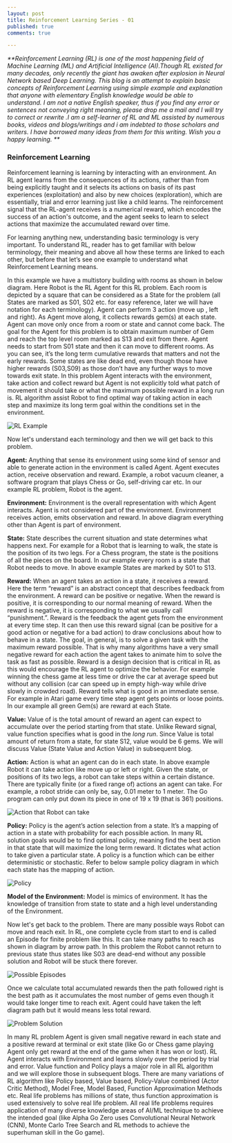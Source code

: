 ```yaml
---
layout: post
title: Reinforcement Learning Series - 01
published: true
comments: true

---
```


_**Reinforcement Learning (RL) is one of the most happening field of Machine Learning (ML) and Artificial Intelligence (AI).Though RL existed for many decades, only recently the giant has awaken after explosion in Neural Network based Deep Learning. This blog is an attempt to explain basic concepts of Reinforcement Learning using simple example and explanation that anyone with elementary English knowledge would be able to understand. I am not a native English speaker, thus if you find any error or sentences not conveying right meaning, please drop me a mail and I will try to correct or rewrite .I am a self-learner of RL and ML assisted by numerous books, videos and blogs/writings and i am indebted to those scholars and writers. I have borrowed many ideas from them for this writing. Wish you a happy learning. **_


### Reinforcement Learning
Reinforcement learning is learning by interacting with an environment. An RL agent learns from the consequences of its actions, rather than from being explicitly taught and it selects its actions on basis of its past experiences (exploitation) and also by new choices (exploration), which are essentially, trial and error learning just like a child learns. The reinforcement signal that the RL-agent receives is a numerical reward, which encodes the success of an action's outcome, and the agent seeks to learn to select actions that maximize the accumulated reward over time. 

For learning anything new, understanding basic terminology is very important. To understand RL, reader has to get familiar with below terminology, their meaning and above all how these terms are linked to each other, but before that let’s see one example to understand what Reinforcement Learning means.

In this example we have a multistory building with rooms as shown in below diagram. Here Robot is the RL Agent for this RL problem. Each room is depicted by a square that can be considered as a State for the problem (all States are marked as S01, S02 etc. for easy reference, later we will have notation for each terminology). Agent can perform 3 action (move up , left and right). As Agent move along, it collects rewards gem(s) at each state. Agent can move only once from a room or state and cannot come back. The goal for the Agent for this problem is to obtain maximum number of Gem and reach the top level room marked as S13 and exit from there. Agent needs to start from S01 state and then it can move to different rooms. As you can see, it’s the long term cumulative rewards that matters and not the early rewards. Some states are like dead end, even though those have higher rewards (S03,S09) as those don’t have any further ways to move towards exit state. In this problem Agent interacts with the environment, take action and collect reward but Agent is not explicitly told what patch of movement it should take or what the maximum possible reward in a long run is. RL algorithm assist Robot to find optimal way of taking action in each step and maximize its long term goal within the conditions set in the environment.

![RL Example](/images/RL_example.png "Reinforcement Learning Example")

Now let's understand each terminology and then we will get back to this problem.

**Agent:** Anything that sense its environment using some kind of sensor and able to generate action in the environment is called Agent. Agent executes action, receive observation and reward. Example, a robot vacuum cleaner, a software program that plays Chess or Go, self-driving car etc. In our example RL problem, Robot is the agent.

**Environment:** Environment is the overall representation with which Agent interacts. Agent is not considered part of the environment. Environment receives action, emits observation and reward. In above diagram everything other than Agent is part of environment.

**State:** State describes the current situation and state determines what happens next. For example for a Robot that is learning to walk, the state is the position of its two legs. For a Chess program, the state is the positions of all the pieces on the board. In our example every room is a state that Robot needs to move. In above example States are marked by S01 to S13.

**Reward:** When an agent takes an action in a state, it receives a reward. Here the term “reward” is an abstract concept that describes feedback from the environment. A reward can be positive or negative. When the reward is positive, it is corresponding to our normal meaning of reward. When the reward is negative, it is corresponding to what we usually call “punishment.”. Reward is the feedback the agent gets from the environment at every time step. It can then use this reward signal (can be positive for a good action or negative for a bad action) to draw conclusions about how to behave in a state. The goal, in general, is to solve a given task with the maximum reward possible. That is why many algorithms have a very small negative reward for each action the agent takes to animate him to solve the task as fast as possible. Reward is a design decision that is critical in RL as this would encourage the RL agent to optimize the behavior. For example winning the chess game at less time or drive the car at average speed but without any collision (car can speed up in empty high-way while drive slowly in crowded road). Reward tells what is good in an immediate sense. For example in Atari game every time step agent gets points or loose points. In our example all green Gem(s) are reward at each State.

**Value:** Value of is the total amount of reward an agent can expect to accumulate over the period starting from that state. Unlike Reward signal, value function specifies what is good in the _long run_. Since Value is total amount of return from a state, for state S12, value would be 6 gems. We will discuss Value (State Value and Action Value) in subsequent blog.

**Action:** Action is what an agent can do in each state. In above example Robot it can take action like move up or left or right. Given the state, or positions of its two legs, a robot can take steps within a certain distance. There are typically finite (or a fixed range of) actions an agent can take. For example, a robot stride can only be, say, 0.01 meter to 1 meter. The Go program can only put down its piece in one of 19 x 19 (that is 361) positions. 

![Action that Robot can take](/images/Action.png "Action that Robot can take")

**Policy:** Policy is the agent’s action selection from a state. It’s a mapping of action in a state with probability for each possible action. In many RL solution goals would be to find optimal policy, meaning find the best action in that state that will maximize the long term reward. It dictates what action to take given a particular state. A policy is a function which can be either deterministic or stochastic. Refer to below sample policy diagram in which each state has the mapping of action.

![Policy](/images/policy.png "policy")


**Model of the Environment:** Model is mimics of environment. It has the knowledge of transition from state to state and a high level understanding of the Environment.

Now let's get back to the problem. There are many possible ways Robot can move and reach exit. In RL, one complete cycle from start to end is called an Episode for finite problem like this. It can take many paths to reach as shown in diagram by arrow path. In this problem the Robot cannot return to previous state thus states like S03 are dead-end without any possible solution and Robot will be stuck there forever.

![Possible Episodes](/images/PossibleEpisodes.png "Possible Episodes")

Once we calculate total accumulated rewards then the path followed right is the best path as it accumulates the most number of gems even though it would take longer time to reach exit. Agent could have taken the left diagram path but it would means less total reward.

![Problem Solution](/images/Optimal_move.png "Problem Solution")

In many RL problem Agent is given small negative reward in each state and a positive reward at terminal or exit state (like Go or Chess game playing Agent only get reward at the end of the game when it has won or lost). RL Agent interacts with Environment and learns slowly over the period by trial and error. Value function and Policy plays a major role in all RL algorithm and we will explore those in subsequent blogs. There are many variations of RL algorithm like Policy based, Value based, Policy-Value combined (Actor Critic Method), Model Free, Model Based, Function Approximation Methods etc. Real life problems has millions of state, thus function approximation is used extensively to solve real life problem. All real life problems requires application of many diverse knowledge areas of AI/ML technique to achieve the intended goal (like Alpha Go Zero uses Convolutional Neural Network (CNN), Monte Carlo Tree Search and RL methods to achieve the superhuman skill in the Go game).
